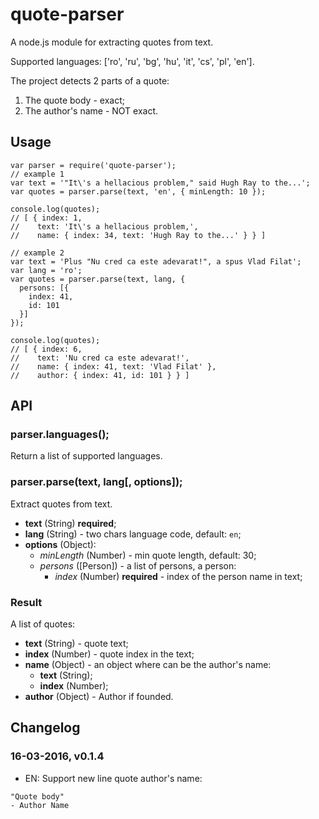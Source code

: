 # quote-parser

A node.js module for extracting quotes from text.

Supported languages: ['ro', 'ru', 'bg', 'hu', 'it', 'cs', 'pl', 'en'].

The project detects 2 parts of a quote:
 1. The quote body - exact;
 2. The author's name - NOT exact.


## Usage

```
var parser = require('quote-parser');
// example 1
var text = '"It\'s a hellacious problem," said Hugh Ray to the...';
var quotes = parser.parse(text, 'en', { minLength: 10 });

console.log(quotes);
// [ { index: 1,
//    text: 'It\'s a hellacious problem,',
//    name: { index: 34, text: 'Hugh Ray to the...' } } ]

// example 2
var text = 'Plus "Nu cred ca este adevarat!", a spus Vlad Filat';
var lang = 'ro';
var quotes = parser.parse(text, lang, {
  persons: [{
    index: 41,
    id: 101
  }]
});

console.log(quotes);
// [ { index: 6,
//    text: 'Nu cred ca este adevarat!',
//    name: { index: 41, text: 'Vlad Filat' },
//    author: { index: 41, id: 101 } } ]
```

## API

### parser.languages();

Return a list of supported languages.

### parser.parse(text, lang[, options]);

Extract quotes from text.

- **text** (String) **required**;
- **lang** (String) - two chars language code, default: `en`;
- **options** (Object):
  - *minLength* (Number) - min quote length, default: 30;
  - *persons* ([Person]) - a list of persons, a person:
    - *index* (Number) **required** - index of the person name in text;

### Result

A list of quotes:

- **text** (String) - quote text;
- **index** (Number) - quote index in the text;
- **name** (Object) - an object where can be the author's name:
  - **text** (String);
  - **index** (Number);
- **author** (Object) - Author if founded.

## Changelog

### 16-03-2016, v0.1.4

- EN: Support new line quote author's name:
```
"Quote body"
- Author Name
```
